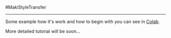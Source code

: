 #MakiStyleTransfer

---

Some example how it's work and how to begin with you can see in [Colab](https://colab.research.google.com/drive/1I3FNXtH-1y4hbyLEpoT-mNw2vzp0wqEN).

More detailed tutorial will be soon...